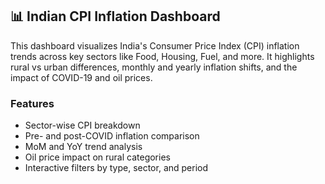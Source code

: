 
## 📊 Indian CPI Inflation Dashboard

This dashboard visualizes India's Consumer Price Index (CPI) inflation trends across key sectors like Food, Housing, Fuel, and more. It highlights rural vs urban differences, monthly and yearly inflation shifts, and the impact of COVID-19 and oil prices.

### Features

- Sector-wise CPI breakdown  
- Pre- and post-COVID inflation comparison  
- MoM and YoY trend analysis  
- Oil price impact on rural categories  
- Interactive filters by type, sector, and period
